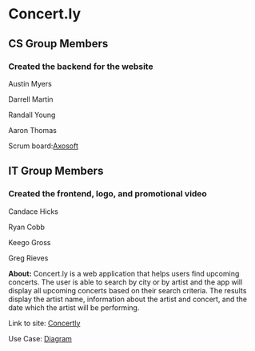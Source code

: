 # **Concert.ly**

## **CS Group Members**
###  Created the backend for the website
  Austin Myers

  Darrell Martin

  Randall Young

  Aaron Thomas
  
Scrum board:[Axosoft](http://sefinalproject.axosoft.com)

## **IT Group Members**
### Created the frontend, logo, and promotional video
Candace Hicks

Ryan Cobb

Keego Gross

Greg Rieves


**About:** Concert.ly is a web application that helps users find upcoming concerts. The user is able to search by city or by artist and the app will display all upcoming concerts based on their search criteria. The results display the artist name, information about the artist and concert, and the date which the artist will be performing.


Link to site: [Concertly](http://ec2-54-172-173-172.compute-1.amazonaws.com/)

Use Case: [Diagram](SE_Use_Cases.jpg)
